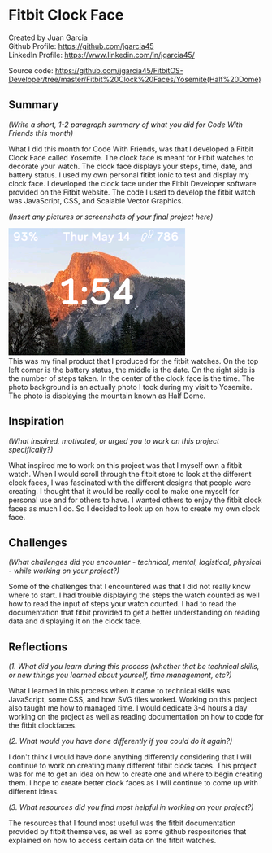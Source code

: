 # Fitbit Clock Face

Created by Juan Garcia <br>
Github Profile: https://github.com/jgarcia45 <br>
LinkedIn Profile: https://www.linkedin.com/in/jgarcia45/ <br>


Source code: https://github.com/jgarcia45/FitbitOS-Developer/tree/master/Fitbit%20Clock%20Faces/Yosemite(Half%20Dome)

## Summary

*(Write a short, 1-2 paragraph summary of what you did for Code With Friends this month)*

What I did this month for Code With Friends, was that I developed a Fitbit Clock Face called Yosemite. The clock face is meant for Fitbit watches to decorate your watch. The clock face displays your steps, time, date, and battery status. I used my own personal fitibt ionic to test and display my clock face. I developed the clock face under the Fitbit Developer software provided on the Fitbit website. The code I used to develop the fitbit watch was JavaScript, CSS, and Scalable Vector Graphics. <br>

*(Insert any pictures or screenshots of your final project here)*

![Yosemite](yosemite-screenshot(V1.1).png) <br>
This was my final product that I produced for the fitbit watches. On the top left corner is the battery status, the middle is the date. On the right side is the number of steps taken. In the center of the clock face is the time. The photo background is an actually photo I took during my visit to Yosemite. The photo is displaying the mountain known as Half Dome.

## Inspiration

*(What inspired, motivated, or urged you to work on this project specifically?)*

What inspired me to work on this project was that I myself own a fitbit watch. When I would scroll through the fitbit store to look at the different clock faces, I was fascinated with the different designs that people were creating. I thought that it would be really cool to make one myself for personal use and for others to have. I wanted others to enjoy the fitbit clock faces as much I do. So I decided to look up on how to create my own clock face. 

## Challenges

*(What challenges did you encounter - technical, mental, logistical, physical - while working on your project?)*

Some of the challenges that I encountered was that I did not really know where to start. I had trouble displaying the steps the watch counted as well how to read the input of steps your watch counted. I had to read the documentation that fitbit provided to get a better understanding on reading data and displaying it on the clock face.

## Reflections

*(1. What did you learn during this process (whether that be technical skills, or new things you learned about yourself, time management, etc?)*

What I learned in this process when it came to technical skills was JavaScript, some CSS, and how SVG files worked. Working on this project also taught me how to managed time. I would dedicate 3-4 hours a day working on the project as well as reading documentation on how to code for the fitbit clockfaces. <br>

*(2. What would you have done differently if you could do it again?)*

I don't think I would have done anything differently considering that I will continue to work on creating many different fitbit clock faces. This project was for me to get an idea on how to create one and where to begin creating them. I hope to create better clock faces as I will continue to come up with different ideas.

*(3. What resources did you find most helpful in working on your project?)*

The resources that I found most useful was the fitbit documentation provided by fitbit themselves, as well as some github respositories that explained on how to access certain data on the fitbit watches.
